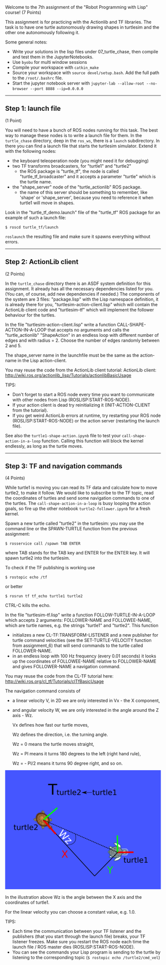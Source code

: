 Welcome to the 7th assignment of the "Robot Programming with Lisp" course! (7 Points)

This assignment is for practicing with the Actionlib and TF libraries.
The task is to have one turtle autonomously drawing shapes in turtlesim and
the other one autonomously following it.

Some general notes:
* Write your solutions in the lisp files under 07_turtle_chase, then compile and test them in the JupyterNotebooks.
* Use `byobu` for multi window sessions
* Compile your workspace with `catkin_make`
* Source your workspace with `source devel/setup.bash`. Add the full path to the `/root/.bashrc` file.
* Start the jupyter notebook server with `jupyter-lab --allow-root --no-browser --port 8888 --ip=0.0.0.0`

---------------------
Step 1: launch file
---------------------
(1 Point)

You will need to have a bunch of ROS nodes running for this task.
The best way to manage these nodes is to write a launch file for them.
In the `turtle_chase` directory, deep in the `ros_ws`, there is a `launch` subdirectory.
In there you can find a launch file that starts the turtlesim simulator. Extend it with the following nodes:
 * the keyboard teleoperation node (you might need it for debugging)
 * two TF transforms broadcasters, for "turtle1" and "turtle2"
    * the ROS package is "turtle_tf", the node is called "turtle_tf_broadcaster" and it accepts a parameter "turtle" which is the turtle name.
 * the "shape_server" node of the "turtle_actionlib" ROS package.
    * the name of this server should be something to remember, like 'shape' or 'shape_server', because you need to reference it when turtle1 will move in shapes.


Look in the "turtle_tf_demo.launch" file of the "turtle_tf" ROS package
for an example of such a launch file:
```
$ roscd turtle_tf/launch
```

`roslaunch` the resulting file and make sure it spawns everything without errors.


--------------------------
Step 2: ActionLib client
--------------------------
(2 Points)

In the `turtle_chase` directory there is an ASDF system definition for
this assignment. It already has all the necessary dependencies listed for you.
(You can, of course, add new dependencies if needed.)
The components of the system are 3 files:
"package.lisp" with the Lisp namespace definition, it is already there for you,
"turtlesim-action-client.lisp" which will contain the ActionLib client code and
"turtlesim-tf" which will implement the follower behaviour for the turtles.

In the file "turtlesim-action-client.lisp" write a function
CALL-SHAPE-ACTION-IN-A-LOOP that accepts no arguments and calls the "turtle_actionlib"
"ShapeAction" in an endless loop with different number of edges and with radius = 2.
Choose the number of edges randomly between 2 and 5. 

The shape_server name in the launchfile must be the same as the action-name in the Lisp action-client.

You may reuse the code from the ActionLib client tutorial:
ActionLib client: http://wiki.ros.org/actionlib_lisp/Tutorials/actionlibBasicUsage

TIPS:
- Don't forget to start a ROS node every time you want to communicate with other
  nodes from Lisp (ROSLISP:START-ROS-NODE).
- If your action client is dead try reinitializing it (INIT-ACTION-CLIENT from
  the tutorial).
- If you get weird ActionLib errors at runtime, try restarting your ROS node
  (ROSLISP:START-ROS-NODE) or the action server (restarting the launch file).

See also the `turtle1-shape-action.ipynb` file to test your `call-shape-action-in-a-loop` function.
Calling this function will block the kernel endlessly, as long as the turtle moves.

------------------------------------
Step 3: TF and navigation commands
------------------------------------
(4 Points)

While turtle1 is moving you can read its TF data and calculate how to move turtle2, to make it follow. We would like to subscribe to the TF topic, read the coordinates of turtles and send some navigation commands to one of the turtles. The `call-shape-action-in-a-loop` is busy looping the action goals, so fire up the other notebook `turtle2-follower.ipynb` for a fresh kernel.

Spawn a new turtle called "turtle2" in the turtlesim: you may use the command
line or the SPAWN-TURTLE function from the previous assignment:

```
$ rosservice call /spawn TAB ENTER
```
where TAB stands for the TAB key and ENTER for the ENTER key. It will spawn turtle2 into the turtlesim.


To check if the TF publishing is working use
```
$ rostopic echo /tf
```
or better
```
$ rosrun tf tf_echo turtle1 turtle2
```
CTRL-C kills the echo.

In the file "turtlesim-tf.lisp" write a function FOLLOW-TURTLE-IN-A-LOOP
which accepts 2 arguments: FOLLOWER-NAME and FOLLOWEE-NAME, which are turtle names,
e.g. the strings "turtle1" and "turtle2".
This function

 * initializes a new CL-TF:TRANSFORM-LISTENER and a new publisher
    for turtle command velocities (see the SET-TURTLE-VELOCITY function from
    assignment_6) that will send commands to the turtle called FOLLOWER-NAME.
 * in an endless loop with 100 Hz frequency (every 0.01 seconds) it looks
    up the coordinates of FOLLOWEE-NAME relative to FOLLOWER-NAME and gives
    FOLLOWER-NAME a navigation command.

You may reuse the code from the CL-TF tutorial here: http://wiki.ros.org/cl_tf/Tutorials/clTfBasicUsage

The navigation command consists of
- a linear velocity V, in 2D we are only interested in Vx - the X component,

- and angular velocity W, we are only interested in the angle around the Z axis - Wz.

  Vx defines how fast our turtle moves, 

  Wz defines the direction, i.e. the turning angle.

  Wz = 0 means the turtle moves straight,

  Wz = PI means it turns 180 degrees to the left (right hand rule),

  Wz = - PI/2 means it turns 90 degree right, and so on.

![](a7.png)

In the illustration above Wz is the angle between the X axis and the coordinates of turtle1.

For the linear velocity you can choose a constant value, e.g. 1.0.

TIPS:
- Each time the communication between your TF listener and the publishers
  (that you start through the launch file) breaks, your TF listener freezes.
  Make sure you restart the ROS node each time the launch file / ROS master dies
  (ROSLISP:START-ROS-NODE).
- You can see the commands your Lisp program is sending to the turtle by listening
  to the corresponding topic (`$ rostopic echo /turtle2/cmd_vel`)
  
  
